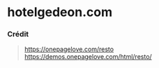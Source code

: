 # hotelgedeon.com


### Crédit

> https://onepagelove.com/resto
> https://demos.onepagelove.com/html/resto/